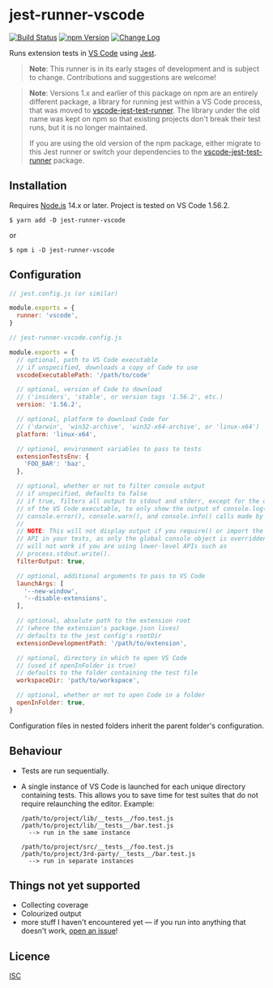 # jest-runner-vscode

[![Build Status](https://github.com/adalinesimonian/jest-runner-vscode/actions/workflows/main-test.yml/badge.svg?branch=main)][build status] [![npm Version](https://img.shields.io/npm/v/jest-runner-vscode.svg)][npm] [![Change Log](https://img.shields.io/badge/Change%20Log-grey.svg)][change log]

Runs extension tests in [VS Code] using [Jest].

> **Note**: This runner is in its early stages of development and is subject to change. Contributions and suggestions are welcome!

> **Note**: Versions 1.x and earlier of this package on npm are an entirely different package, a library for running jest within a VS Code process, that was moved to [vscode-jest-test-runner]. The library under the old name was kept on npm so that existing projects don't break their test runs, but it is no longer maintained.
>
> If you are using the old version of the npm package, either migrate to this Jest runner or switch your dependencies to the [vscode-jest-test-runner] package.

## Installation

Requires [Node.js] 14.x or later. Project is tested on VS Code 1.56.2.

```shell
$ yarn add -D jest-runner-vscode
```

or

```shell
$ npm i -D jest-runner-vscode
```

## Configuration

```js
// jest.config.js (or similar)

module.exports = {
  runner: 'vscode',
}
```

```js
// jest-runner-vscode.config.js

module.exports = {
  // optional, path to VS Code executable
  // if unspecified, downloads a copy of Code to use
  vscodeExecutablePath: '/path/to/code'

  // optional, version of Code to download
  // ('insiders', 'stable', or version tags '1.56.2', etc.)
  version: '1.56.2',

  // optional, platform to download Code for
  // ('darwin', 'win32-archive', 'win32-x64-archive', or 'linux-x64')
  platform: 'linux-x64',

  // optional, environment variables to pass to tests
  extensionTestsEnv: {
    'FOO_BAR': 'baz',
  },

  // optional, whether or not to filter console output
  // if unspecified, defaults to false
  // if true, filters all output to stdout and stderr, except for the download
  // of the VS Code executable, to only show the output of console.log(),
  // console.error(), console.warn(), and console.info() calls made by tests.
  //
  // NOTE: This will not display output if you require() or import the console
  // API in your tests, as only the global console object is overridden. It also
  // will not work if you are using lower-level APIs such as
  // process.stdout.write().
  filterOutput: true,

  // optional, additional arguments to pass to VS Code
  launchArgs: [
    '--new-window',
    '--disable-extensions',
  ],

  // optional, absolute path to the extension root
  // (where the extension's package.json lives)
  // defaults to the jest config's rootDir
  extensionDevelopmentPath: '/path/to/extension',

  // optional, directory in which to open VS Code
  // (used if openInFolder is true)
  // defaults to the folder containing the test file
  workspaceDir: 'path/to/workspace',

  // optional, whether or not to open Code in a folder
  openInFolder: true,
}
```

Configuration files in nested folders inherit the parent folder's configuration.

## Behaviour

- Tests are run sequentially.
- A single instance of VS Code is launched for each unique directory containing tests. This allows you to save time for test suites that do not require relaunching the editor. Example:

  ```text
  /path/to/project/lib/__tests__/foo.test.js
  /path/to/project/lib/__tests__/bar.test.js
    --> run in the same instance

  /path/to/project/src/__tests__/foo.test.js
  /path/to/project/3rd-party/__tests__/bar.test.js
    --> run in separate instances
  ```

## Things not yet supported

- Collecting coverage
- Colourized output
- more stuff I haven't encountered yet — if you run into anything that doesn't work, [open an issue]!

## Licence

[ISC](LICENCE)

[build status]: https://github.com/adalinesimonian/jest-runner-vscode/actions/workflows/main-test.yml
[npm]: https://www.npmjs.com/package/jest-runner-vscode
[change log]: CHANGELOG.md
[vs code]: https://code.visualstudio.com/
[jest]: https://jestjs.io/
[vscode-jest-test-runner]: https://github.com/bmealhouse/vscode-jest-test-runner
[node.js]: https://nodejs.org/
[open an issue]: https://github.com/adalinesimonian/jest-runner-vscode/issues/new/choose
